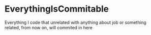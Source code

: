 # EverythingIsCommitable
Everything I code that unrelated with anything about job or something related, from now on, will commited in here
